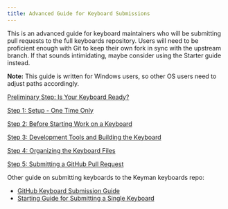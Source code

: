 ```yaml
---
title: Advanced Guide for Keyboard Submissions
---
```

  
This is an advanced guide for keyboard maintainers who will be
submitting pull requests to the full keyboards repository. Users will
need to be proficient enough with Git to keep their own fork in sync
with the upstream branch. If that sounds intimidating, maybe consider
using the Starter guide instead.

**Note:** This guide is written for Windows users, so other OS users
need to adjust paths accordingly.

[Preliminary Step: Is Your Keyboard Ready?](step-0)

[Step 1: Setup - One Time Only](step-1)

[Step 2: Before Starting Work on a Keyboard](step-2)

[Step 3: Development Tools and Building the Keyboard](step-3)

[Step 4: Organizing the Keyboard Files](step-4)

[Step 5: Submitting a GitHub Pull Request](step-5)

Other guide on submitting keyboards to the Keyman keyboards repo:

-   [GitHub Keyboard Submission Guide](../github)
-   [Starting Guide for Submitting a Single Keyboard](../starter)
